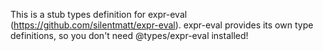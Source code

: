 This is a stub types definition for expr-eval (https://github.com/silentmatt/expr-eval).
expr-eval provides its own type definitions, so you don't need @types/expr-eval installed!